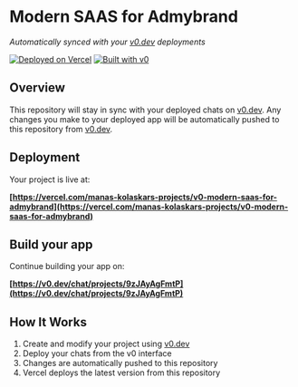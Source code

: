 # Modern SAAS for Admybrand

*Automatically synced with your [v0.dev](https://v0.dev) deployments*

[![Deployed on Vercel](https://img.shields.io/badge/Deployed%20on-Vercel-black?style=for-the-badge&logo=vercel)](https://vercel.com/manas-kolaskars-projects/v0-modern-saas-for-admybrand)
[![Built with v0](https://img.shields.io/badge/Built%20with-v0.dev-black?style=for-the-badge)](https://v0.dev/chat/projects/9zJAyAgFmtP)

## Overview

This repository will stay in sync with your deployed chats on [v0.dev](https://v0.dev).
Any changes you make to your deployed app will be automatically pushed to this repository from [v0.dev](https://v0.dev).

## Deployment

Your project is live at:

**[https://vercel.com/manas-kolaskars-projects/v0-modern-saas-for-admybrand](https://vercel.com/manas-kolaskars-projects/v0-modern-saas-for-admybrand)**

## Build your app

Continue building your app on:

**[https://v0.dev/chat/projects/9zJAyAgFmtP](https://v0.dev/chat/projects/9zJAyAgFmtP)**

## How It Works

1. Create and modify your project using [v0.dev](https://v0.dev)
2. Deploy your chats from the v0 interface
3. Changes are automatically pushed to this repository
4. Vercel deploys the latest version from this repository